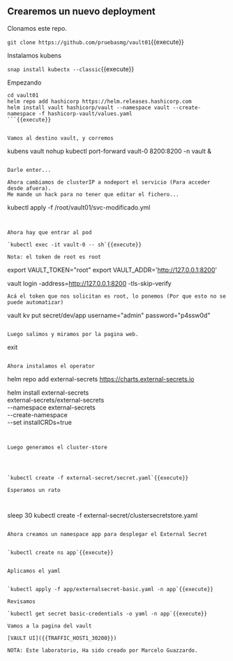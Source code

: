 
## Crearemos un nuevo deployment

Clonamos este repo.




`git clone https://github.com/pruebasmg/vault01`{{execute}}

Instalamos kubens

`snap install kubectx --classic`{{execute}}

Empezando


```
cd vault01
helm repo add hashicorp https://helm.releases.hashicorp.com
helm install vault hashicorp/vault --namespace vault --create-namespace -f hashicorp-vault/values.yaml
```{{execute}}


Vamos al destino vault, y corremos

```
kubens vault
nohup kubectl port-forward vault-0 8200:8200 -n vault &
```{{execute}}

Darle enter...

Ahora cambiamos de clusterIP a nodeport el servicio (Para acceder desde afuera).
Me mande un hack para no tener que editar el fichero...

```
kubectl apply -f /root/vault01/svc-modificado.yml
```{{execute}}


Ahora hay que entrar al pod 

`kubectl exec -it vault-0 -- sh`{{execute}}

Nota: el token de root es root

```
export VAULT_TOKEN="root"
export VAULT_ADDR='http://127.0.0.1:8200'

vault login -address=http://127.0.0.1:8200 -tls-skip-verify
```{{execute}}
Acá el token que nos solicitan es root, lo ponemos (Por que esto no se puede automatizar)
```
vault kv put secret/dev/app username="admin" password="p4ssw0d"
```{{execute}}

Luego salimos y miramos por la pagina web.

```
exit
```{{execute}}

Ahora instalamos el operator

```
helm repo add external-secrets https://charts.external-secrets.io

helm install external-secrets \
   external-secrets/external-secrets \
    --namespace external-secrets \
    --create-namespace \
    --set installCRDs=true

```{{execute}}


Luego generamos el cluster-store




`kubectl create -f external-secret/secret.yaml`{{execute}}

Esperamos un rato

 
```
sleep 30 
kubectl create -f external-secret/clustersecretstore.yaml
```{{execute}}

Ahora creamos un namespace app para desplegar el External Secret


`kubectl create ns app`{{execute}}


Aplicamos el yaml


`kubectl apply -f app/externalsecret-basic.yaml -n app`{{execute}}

Revisamos

`kubectl get secret basic-credentials -o yaml -n app`{{execute}}

Vamos a la pagina del vault

[VAULT UI]({{TRAFFIC_HOST1_30200}})

NOTA: Este laboratorio, Ha sido creado por Marcelo Guazzardo.
